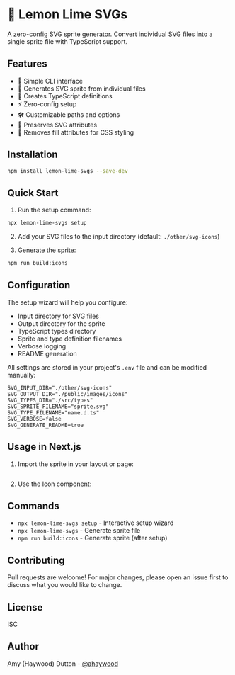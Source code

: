 # 🍋 Lemon Lime SVGs

A zero-config SVG sprite generator. Convert individual SVG files into a single sprite file with TypeScript support.

## Features

- 🚀 Simple CLI interface
- 🎨 Generates SVG sprite from individual files
- 📝 Creates TypeScript definitions
- ⚡ Zero-config setup
- 🛠️ Customizable paths and options
- 🎯 Preserves SVG attributes
- 🧹 Removes fill attributes for CSS styling

## Installation

```bash
npm install lemon-lime-svgs --save-dev
```

## Quick Start

1. Run the setup command:

```bash
npx lemon-lime-svgs setup
```

2. Add your SVG files to the input directory (default: `./other/svg-icons`)

3. Generate the sprite:

```bash
npm run build:icons
```

## Configuration

The setup wizard will help you configure:

- Input directory for SVG files
- Output directory for the sprite
- TypeScript types directory
- Sprite and type definition filenames
- Verbose logging
- README generation

All settings are stored in your project's `.env` file and can be modified manually:

```
SVG_INPUT_DIR="./other/svg-icons"
SVG_OUTPUT_DIR="./public/images/icons"
SVG_TYPES_DIR="./src/types"
SVG_SPRITE_FILENAME="sprite.svg"
SVG_TYPE_FILENAME="name.d.ts"
SVG_VERBOSE=false
SVG_GENERATE_README=true
```

## Usage in Next.js

1. Import the sprite in your layout or page:

```tsx

```

2. Use the Icon component:

## Commands

- `npx lemon-lime-svgs setup` - Interactive setup wizard
- `npx lemon-lime-svgs` - Generate sprite file
- `npm run build:icons` - Generate sprite (after setup)

## Contributing

Pull requests are welcome! For major changes, please open an issue first to discuss what you would like to change.

## License

ISC

## Author

Amy (Haywood) Dutton - [@ahaywood](https://github.com/ahaywood)
